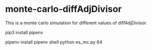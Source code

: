# monte-carlo-diffAdjDivisor

This is a monte carlo simulation for different values of diffAdjDivisor.

pip3 install pipenv

pipenv install
pipenv shell
python es_mc.py 64
